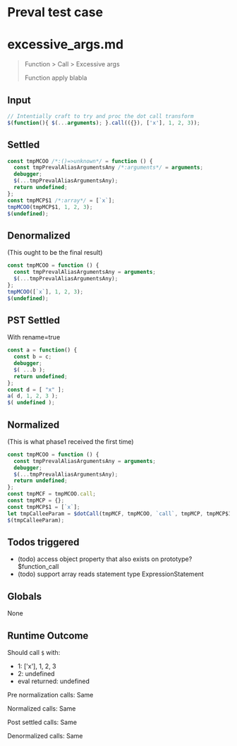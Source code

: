 # Preval test case

# excessive_args.md

> Function > Call > Excessive args
>
> Function apply blabla

## Input

`````js filename=intro
// Intentially craft to try and proc the dot call transform
$(function(){ $(...arguments); }.call(({}), ['x'], 1, 2, 3));
`````


## Settled


`````js filename=intro
const tmpMCOO /*:()=>unknown*/ = function () {
  const tmpPrevalAliasArgumentsAny /*:arguments*/ = arguments;
  debugger;
  $(...tmpPrevalAliasArgumentsAny);
  return undefined;
};
const tmpMCP$1 /*:array*/ = [`x`];
tmpMCOO(tmpMCP$1, 1, 2, 3);
$(undefined);
`````


## Denormalized
(This ought to be the final result)

`````js filename=intro
const tmpMCOO = function () {
  const tmpPrevalAliasArgumentsAny = arguments;
  $(...tmpPrevalAliasArgumentsAny);
};
tmpMCOO([`x`], 1, 2, 3);
$(undefined);
`````


## PST Settled
With rename=true

`````js filename=intro
const a = function() {
  const b = c;
  debugger;
  $( ...b );
  return undefined;
};
const d = [ "x" ];
a( d, 1, 2, 3 );
$( undefined );
`````


## Normalized
(This is what phase1 received the first time)

`````js filename=intro
const tmpMCOO = function () {
  const tmpPrevalAliasArgumentsAny = arguments;
  debugger;
  $(...tmpPrevalAliasArgumentsAny);
  return undefined;
};
const tmpMCF = tmpMCOO.call;
const tmpMCP = {};
const tmpMCP$1 = [`x`];
let tmpCalleeParam = $dotCall(tmpMCF, tmpMCOO, `call`, tmpMCP, tmpMCP$1, 1, 2, 3);
$(tmpCalleeParam);
`````


## Todos triggered


- (todo) access object property that also exists on prototype? $function_call
- (todo) support array reads statement type ExpressionStatement


## Globals


None


## Runtime Outcome


Should call `$` with:
 - 1: ['x'], 1, 2, 3
 - 2: undefined
 - eval returned: undefined

Pre normalization calls: Same

Normalized calls: Same

Post settled calls: Same

Denormalized calls: Same
